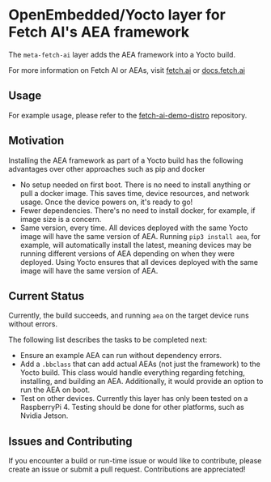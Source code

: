 # OpenEmbedded/Yocto layer for Fetch AI's AEA framework
The `meta-fetch-ai` layer adds the AEA framework into a Yocto build.

For more information on Fetch AI or AEAs, visit [fetch.ai](https://fetch.ai/) or [docs.fetch.ai](https://docs.fetch.ai/)

## Usage

For example usage, please refer to the [fetch-ai-demo-distro](https://github.com/bcis93/fetch-ai-demo-distro) repository.

## Motivation

Installing the AEA framework as part of a Yocto build has the following advantages over other approaches such as pip and docker
- No setup needed on first boot. There is no need to install anything or pull a docker image. This saves time, device resources, and network usage.
Once the device powers on, it's ready to go!
- Fewer dependencies. There's no need to install docker, for example, if image size is a concern.
- Same version, every time. All devices deployed with the same Yocto image will have the same version of AEA. Running `pip3 install aea`, for example,
will automatically install the latest, meaning devices may be running different versions of AEA depending on when they were deployed. Using Yocto
ensures that all devices deployed with the same image will have the same version of AEA.

## Current Status

Currently, the build succeeds, and running `aea` on the target device runs without errors.

The following list describes the tasks to be completed next:
- Ensure an example AEA can run without dependency errors.
- Add a `.bbclass` that can add actual AEAs (not just the framework) to the Yocto build. This class would handle everything regarding fetching,
installing, and building an AEA. Additionally, it would provide an option to run the AEA on boot.
- Test on other devices. Currently this layer has only been tested on a RaspberryPi 4. Testing should be done for other platforms, such as
Nvidia Jetson.

## Issues and Contributing

If you encounter a build or run-time issue or would like to contribute, please create an issue or submit a pull request. Contributions are appreciated!
